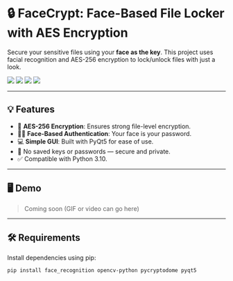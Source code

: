 # 🔒 FaceCrypt: Face-Based File Locker with AES Encryption

Secure your sensitive files using your **face as the key**. This project uses facial recognition and AES-256 encryption to lock/unlock files with just a look.

<img src="https://img.shields.io/badge/python-3.10-blue?logo=python"/>
<img src="https://img.shields.io/badge/GUI-PyQt5-green?logo=qt"/>
<img src="https://img.shields.io/badge/encryption-AES256-orange?logo=cryptography"/>
<img src="https://img.shields.io/badge/facial--recognition-powered--by--dlib-red?logo=face-recognition"/>

---

## 💡 Features

- 🔐 **AES-256 Encryption**: Ensures strong file-level encryption.
- 🧑‍💻 **Face-Based Authentication**: Your face is your password.
- 💻 **Simple GUI**: Built with PyQt5 for ease of use.
- 🚫 No saved keys or passwords — secure and private.
- ✅ Compatible with Python 3.10.

---

## 🖥️ Demo

> Coming soon (GIF or video can go here)

---

## 🛠️ Requirements

Install dependencies using pip:

```bash
pip install face_recognition opencv-python pycryptodome pyqt5
